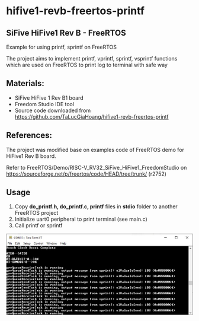 # hifive1-revb-freertos-printf

## SiFive HiFive1 Rev B - FreeRTOS
Example for using printf, sprintf on FreeRTOS

The project aims to implement printf, vprintf, sprintf, vsprintf functions which are used on FreeRTOS to print log to terminal with safe way

## Materials:
- SiFive HiFive 1 Rev B1 board
- Freedom Studio IDE tool
- Source code downloaded from https://github.com/TaLucGiaHoang/hifive1-revb-freertos-printf

## References:
The project was modified base on examples code of FreeRTOS demo for HiFive1 Rev B board.

Refer to FreeRTOS/Demo/RISC-V_RV32_SiFive_HiFive1_FreedomStudio on https://sourceforge.net/p/freertos/code/HEAD/tree/trunk/ (r2752)

## Usage
1. Copy **do_printf.h, do_printf.c, printf** files in **stdio** folder to another FreeRTOS project
2. Initialize uart0 peripheral to print terminal (see main.c)
3. Call printf or sprintf

![Image of Demo](demo.jpg)